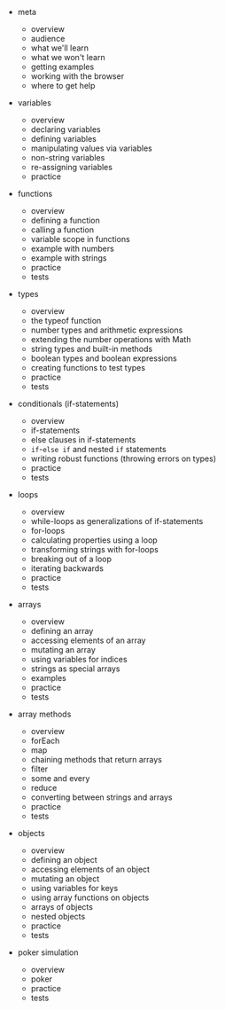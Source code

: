 * meta
  - overview
  - audience
  - what we'll learn
  - what we won't learn
  - getting examples
  - working with the browser
  - where to get help

* variables
  + overview
  + declaring variables
  + defining variables
  + manipulating values via variables
  + non-string variables
  + re-assigning variables
  + practice

* functions
  + overview
  + defining a function
  + calling a function
  + variable scope in functions
  + example with numbers
  + example with strings
  + practice
  + tests

* types
  + overview
  + the typeof function
  + number types and arithmetic expressions
  + extending the number operations with Math
  + string types and built-in methods
  + boolean types and boolean expressions
  + creating functions to test types
  + practice
  + tests

* conditionals (if-statements)
  + overview
  + if-statements
  + else clauses in if-statements
  + `if`-`else if` and nested `if` statements
  + writing robust functions (throwing errors on types)
  + practice
  + tests

* loops
  + overview
  + while-loops as generalizations of if-statements
  + for-loops
  + calculating properties using a loop
  + transforming strings with for-loops
  + breaking out of a loop
  + iterating backwards
  + practice
  + tests

* arrays
  + overview
  + defining an array
  + accessing elements of an array
  + mutating an array
  + using variables for indices
  + strings as special arrays
  + examples
  + practice
  + tests

* array methods
  + overview
  + forEach
  + map
  + chaining methods that return arrays
  + filter
  + some and every
  + reduce
  + converting between strings and arrays
  + practice
  + tests

* objects
  + overview
  + defining an object
  + accessing elements of an object
  + mutating an object
  + using variables for keys
  + using array functions on objects
  + arrays of objects
  + nested objects
  + practice
  + tests

* poker simulation
  - overview
  - poker
  + practice
  + tests